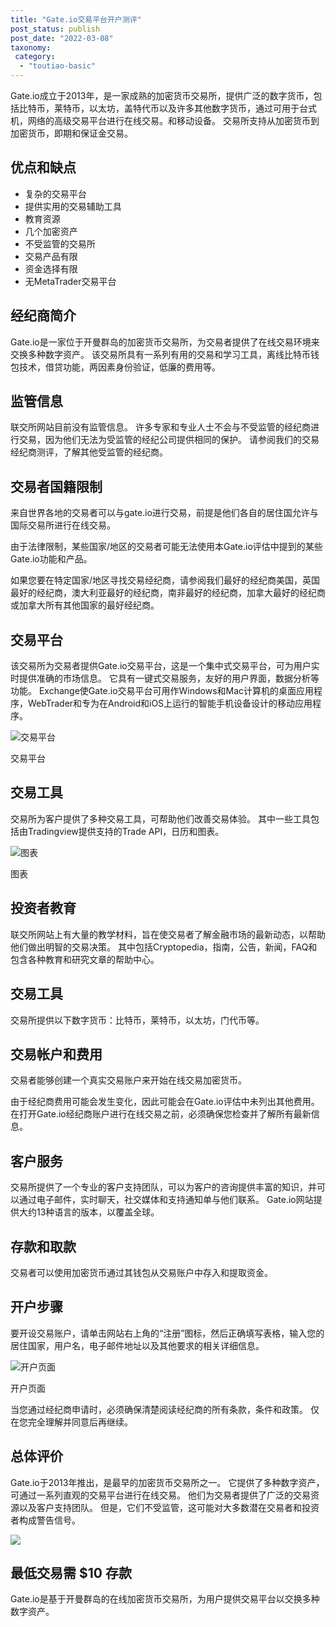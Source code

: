 ```yaml
---
title: "Gate.io交易平台开户测评"
post_status: publish
post_date: "2022-03-08"
taxonomy:
 category: 
  - "toutiao-basic"
---
```


Gate.io成立于2013年，是一家成熟的加密货币交易所，提供广泛的数字货币，包括比特币，莱特币，以太坊，盖特代币以及许多其他数字货币，通过可用于台式机，网络的高级交易平台进行在线交易。和移动设备。 交易所支持从加密货币到加密货币，即期和保证金交易。

## 优点和缺点
- 复杂的交易平台
- 提供实用的交易辅助工具
- 教育资源
- 几个加密资产
- 不受监管的交易所
- 交易产品有限
- 资金选择有限
- 无MetaTrader交易平台


## 经纪商简介

Gate.io是一家位于开曼群岛的加密货币交易所，为交易者提供了在线交易环境来交换多种数字资产。 该交易所具有一系列有用的交易和学习工具，离线比特币钱包技术，借贷功能，两因素身份验证，低廉的费用等。

## 监管信息

联交所网站目前没有监管信息。 许多专家和专业人士不会与不受监管的经纪商进行交易，因为他们无法为受监管的经纪公司提供相同的保护。 请参阅我们的交易经纪商测评，了解其他受监管的经纪商。

## 交易者国籍限制

来自世界各地的交易者可以与gate.io进行交易，前提是他们各自的居住国允许与国际交易所进行在线交易。

由于法律限制，某些国家/地区的交易者可能无法使用本Gate.io评估中提到的某些Gate.io功能和产品。

如果您要在特定国家/地区寻找交易经纪商，请参阅我们最好的经纪商美国，英国最好的经纪商，澳大利亚最好的经纪商，南非最好的经纪商，加拿大最好的经纪商或加拿大所有其他国家的最好经纪商。

## 交易平台

该交易所为交易者提供Gate.io交易平台，这是一个集中式交易平台，可为用户实时提供准确的市场信息。 它具有一键式交易服务，友好的用户界面，数据分析等功能。 Exchange使Gate.io交易平台可用作Windows和Mac计算机的桌面应用程序，WebTrader和专为在Android和iOS上运行的智能手机设备设计的移动应用程序。

![交易平台](https://cdn.fendou.la/funstoutiao/2020/11/Gate.io-Review-Trading-Platform--1024x1003.jpg "交易平台")

交易平台

## 交易工具

交易所为客户提供了多种交易工具，可帮助他们改善交易体验。 其中一些工具包括由Tradingview提供支持的Trade API，日历和图表。

![图表](https://cdn.fendou.la/funstoutiao/2020/11/Gate.io-Review-Charts.jpg "图表")

图表

## 投资者教育

联交所网站上有大量的教学材料，旨在使交易者了解金融市场的最新动态，以帮助他们做出明智的交易决策。 其中包括Cryptopedia，指南，公告，新闻，FAQ和包含各种教育和研究文章的帮助中心。

## 交易工具

交易所提供以下数字货币：比特币，莱特币，以太坊，门代币等。

## 交易帐户和费用

交易者能够创建一个真实交易账户来开始在线交易加密货币。

由于经纪商费用可能会发生变化，因此可能会在Gate.io评估中未列出其他费用。 在打开Gate.io经纪商账户进行在线交易之前，必须确保您检查并了解所有最新信息。

## 客户服务

交易所提供了一个专业的客户支持团队，可以为客户的咨询提供丰富的知识，并可以通过电子邮件，实时聊天，社交媒体和支持通知单与他们联系。 Gate.io网站提供大约13种语言的版本，以覆盖全球。

## 存款和取款

交易者可以使用加密货币通过其钱包从交易账户中存入和提取资金。

## 开户步骤

要开设交易账户，请单击网站右上角的“注册”图标，然后正确填写表格，输入您的居住国家，用户名，电子邮件地址以及其他要求的相关详细信息。

![开户页面](https://cdn.fendou.la/funstoutiao/2020/11/Gate.io-Review-Account-Opening-Page.jpg "开户页面")

开户页面

当您通过经纪商申请时，必须确保清楚阅读经纪商的所有条款，条件和政策。 仅在您完全理解并同意后再继续。

## 总体评价

Gate.io于2013年推出，是最早的加密货币交易所之一。 它提供了多种数字资产，可通过一系列直观的交易平台进行在线交易。 他们为交易者提供了广泛的交易资源以及客户支持团队。 但是，它们不受监管，这可能对大多数潜在交易者和投资者构成警告信号。

![](https://cdn.fendou.la/funstoutiao/2020/11/Gate-io-Logo.png)

## 最低交易需 $10 存款

Gate.io是基于开曼群岛的在线加密货币交易所，为用户提供交易平台以交换多种数字资产。
